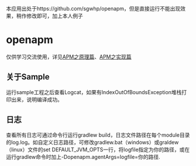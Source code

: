 本应用出处于https://github.com/sgwhp/openapm，但是直接运行不能出现效果，稍作修改即可，加上本人例子

# openapm
仅供学习交流使用，详见[APM之原理篇](http://blog.csdn.net/sgwhp/article/details/50239747)、[APM之实现篇](http://blog.csdn.net/sgwhp/article/details/50438666)

## 关于Sample
运行sample工程之后查看Logcat，如果有IndexOutOfBoundsException堆栈打印出来，说明编译成功。

## 日志
查看所有日志可通过命令行运行gradlew build，日志文件路径在每个module目录的log.log。如自定义日志路径，可修改gradlew.bat（windows）或graldew（linux）文件的set DEFAULT_JVM_OPTS一行，将logfile指定为你的路径，或在运行gradlew命令时加上-Dopenapm.agentArgs=logfile=你的路径.
